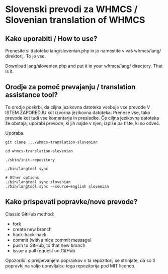 # Slovenski prevodi za WHMCS / Slovenian translation of WHMCS



## Kako uporabiti / How to use?

Prenesite si datoteko lang/slovenian.php in jo namestite v vaš whmcs/lang/ direktorij.
To je vse.

Download lang/slovenian.php and put it in your whmcs/lang/ directory.
That is it.



## Orodje za pomoč prevajanju / translation assistance tool?

To orodje poskrbi, da ciljna jezikovna datoteka vsebuje vse prevode V ISTEM ZAPOREDJU kot izvorna jezikovna datoteka.
Prenese vse, tako prevode kot tudi vse komentarje in presledke. Če ciljna jezikovna datoteka že obstaja, uporabi
prevode, ki jih najde v njen, izpiše pa tiste, ki so odveč.

Uporaba:
```shell
git clone .../whmcs-translation-slovenian

cd whmcs-translation-slovenian

./sbin/init-repository

./bin/langtool sync

# Other options
./bin/langtool sync slovenian
./bin/langtool sync --source=english slovenian
```



## Kako prispevati popravke/nove prevode?

Classic GitHub method:
* fork
* create new branch
* hack-hack-hack
* commit (with a nice commit message)
* push to GitHub, to that new branch
* issue a pull request on GitHub

Opozorilo: s prispevanjem popravkov v ta repozitorij se strinjate, da so ti
popravki na voljo upravljalcu tega repozitorija pod MIT licenco.
